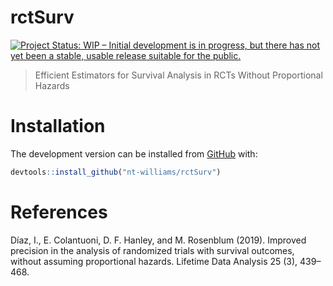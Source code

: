 
<!-- README.md is generated from README.Rmd. Please edit that file -->

# rctSurv

<!-- badges: start -->

[![Project Status: WIP – Initial development is in progress, but there
has not yet been a stable, usable release suitable for the
public.](https://www.repostatus.org/badges/latest/wip.svg)](https://www.repostatus.org/#wip)
<!-- badges: end -->

> Efficient Estimators for Survival Analysis in RCTs Without
> Proportional Hazards

# Installation

The development version can be installed from
[GitHub](https://github.com) with:

``` r
devtools::install_github("nt-williams/rctSurv")
```

# References

Díaz, I., E. Colantuoni, D. F. Hanley, and M. Rosenblum (2019). Improved
precision in the analysis of randomized trials with survival outcomes,
without assuming proportional hazards. Lifetime Data Analysis 25 (3),
439–468.
